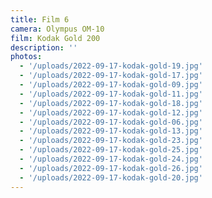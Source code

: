 ```yaml
---
title: Film 6
camera: Olympus OM-10
film: Kodak Gold 200
description: ''
photos:
  - '/uploads/2022-09-17-kodak-gold-19.jpg'
  - '/uploads/2022-09-17-kodak-gold-17.jpg'
  - '/uploads/2022-09-17-kodak-gold-09.jpg'
  - '/uploads/2022-09-17-kodak-gold-11.jpg'
  - '/uploads/2022-09-17-kodak-gold-18.jpg'
  - '/uploads/2022-09-17-kodak-gold-12.jpg'
  - '/uploads/2022-09-17-kodak-gold-06.jpg'
  - '/uploads/2022-09-17-kodak-gold-13.jpg'
  - '/uploads/2022-09-17-kodak-gold-23.jpg'
  - '/uploads/2022-09-17-kodak-gold-25.jpg'
  - '/uploads/2022-09-17-kodak-gold-24.jpg'
  - '/uploads/2022-09-17-kodak-gold-26.jpg'
  - '/uploads/2022-09-17-kodak-gold-20.jpg'
---
```

